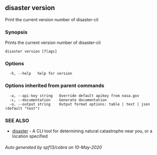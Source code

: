 ## disaster version

Print the current version number of disaster-cli

### Synopsis

Prints the current version number of disaster-cli

```
disaster version [flags]
```

### Options

```
  -h, --help   help for version
```

### Options inherited from parent commands

```
  -a, --api-key string   Override default apikey from nasa.gov
  -c, --documentation    Generate documentation
  -o, --output string    Output format options: table | text | json (default "text")
```

### SEE ALSO

* [disaster](disaster.md)	 - A CLI tool for determining natural catastrophe near you, or a location specified

###### Auto generated by spf13/cobra on 10-May-2020
